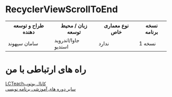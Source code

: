 # RecyclerViewScrollToEnd



<center>

<table width="%100">
<tr>
<th>طراح و توسعه دهنده</th>
<th>زبان  / محیط توسعه</th>
<th>نوع معماری خاص</th>
<th>نسخه برنامه</th>
</tr>
<tr>
<td>سامان سپهوند</td>
<td>جاوا/اندروید استدیو</td>
<td>ندارد</td>
<td>نسخه 1</td>
</tr>
</table>
</center>




# راه های ارتباطی با من
<a href="http://www.youtube.com/channel/UCAB72ugAZ09MfEONwCJX8Mg">
LCTeachکانال یوتوب
</a>
</br>
<a href="https://faranesh.com/author/samansepahvand">
سایر دوره های آموزشی برنامه نویسی 
</a>




